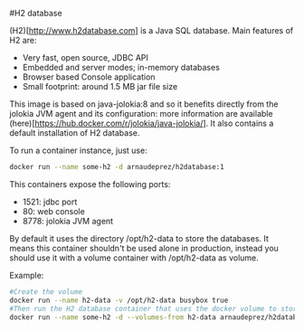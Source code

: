 #H2 database

(H2)[http://www.h2database.com] is a Java SQL database. Main features of H2 are: 
* Very fast, open source, JDBC API
* Embedded and server modes; in-memory databases
* Browser based Console application
* Small footprint: around 1.5 MB jar file size

This image is based on java-jolokia:8 and so it benefits directly from the jolokia JVM agent and its configuration: more information are available (here)[https://hub.docker.com/r/jolokia/java-jolokia/].
It also contains a default installation of H2 database.

To run a container instance, just use: 

```sh
docker run --name some-h2 -d arnaudeprez/h2database:1
```

This containers expose the following ports: 
* 1521: jdbc port
* 80: web console
* 8778: jolokia JVM agent

By default it uses the directory /opt/h2-data to store the databases. 
It means this container shouldn't be used alone in production, instead you should use it with a volume container with /opt/h2-data as volume.

Example:

```sh
#Create the volume
docker run --name h2-data -v /opt/h2-data busybox true
#Then run the H2 database container that uses the docker volume to store its data
docker run --name some-h2 -d --volumes-from h2-data arnaudeprez/h2database:1
```